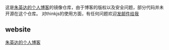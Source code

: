 
这是[朱英达的个人博客](http://www.zhuyingda.com)的镜像仓库，由于博客的版权以及安全问题，部分代码并未开源在这个仓库。
对thinkjs的使用方面，有任何问题欢迎[发邮件给我](mailto://yingdazhu@icloud.com)

## website

[朱英达的个人博客](http://www.zhuyingda.com)
